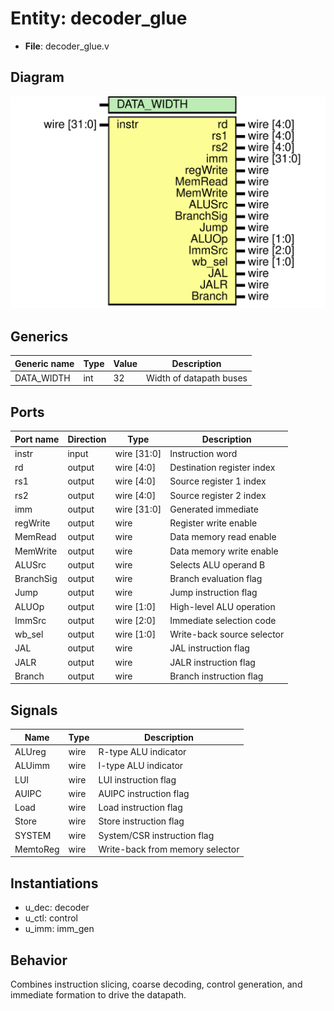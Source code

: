 
# Entity: decoder_glue 
- **File**: decoder_glue.v

## Diagram
![Diagram](decoder_glue.svg "Diagram")
## Generics

| Generic name | Type | Value | Description |
| ------------ | ---- | ----- | ----------- |
| DATA_WIDTH   | int  | 32    | Width of datapath buses |

## Ports

| Port name | Direction | Type        | Description |
| --------- | --------- | ----------- | ----------- |
| instr     | input     | wire [31:0] | Instruction word |
| rd        | output    | wire [4:0]  | Destination register index |
| rs1       | output    | wire [4:0]  | Source register 1 index |
| rs2       | output    | wire [4:0]  | Source register 2 index |
| imm       | output    | wire [31:0] | Generated immediate |
| regWrite  | output    | wire        | Register write enable |
| MemRead   | output    | wire        | Data memory read enable |
| MemWrite  | output    | wire        | Data memory write enable |
| ALUSrc    | output    | wire        | Selects ALU operand B |
| BranchSig | output    | wire        | Branch evaluation flag |
| Jump      | output    | wire        | Jump instruction flag |
| ALUOp     | output    | wire [1:0]  | High-level ALU operation |
| ImmSrc    | output    | wire [2:0]  | Immediate selection code |
| wb_sel    | output    | wire [1:0]  | Write-back source selector |
| JAL       | output    | wire        | JAL instruction flag |
| JALR      | output    | wire        | JALR instruction flag |
| Branch    | output    | wire        | Branch instruction flag |

## Signals

| Name     | Type | Description |
| -------- | ---- | ----------- |
| ALUreg   | wire | R-type ALU indicator |
| ALUimm   | wire | I-type ALU indicator |
| LUI      | wire | LUI instruction flag |
| AUIPC    | wire | AUIPC instruction flag |
| Load     | wire | Load instruction flag |
| Store    | wire | Store instruction flag |
| SYSTEM   | wire | System/CSR instruction flag |
| MemtoReg | wire | Write-back from memory selector |

## Instantiations

- u_dec: decoder
- u_ctl: control
- u_imm: imm_gen

## Behavior
Combines instruction slicing, coarse decoding, control generation, and immediate formation to drive the datapath.
